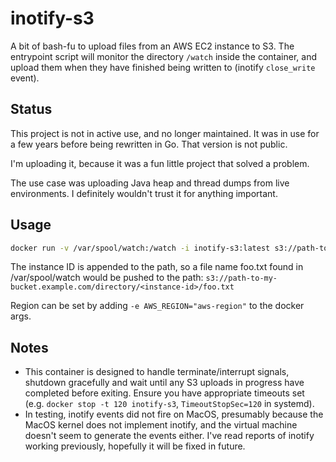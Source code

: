 inotify-s3
==========

A bit of bash-fu to upload files from an AWS EC2 instance to S3. The entrypoint script will monitor
the directory `/watch` inside the container, and upload them when they have finished being written
to (inotify `close_write` event).

Status
------

This project is not in active use, and no longer maintained. It was in use for a few years before
being rewritten in Go. That version is not public.

I'm uploading it, because it was a fun little project that solved a problem.

The use case was uploading Java heap and thread dumps from live environments. I definitely wouldn't
trust it for anything important.

Usage
-----

```bash
docker run -v /var/spool/watch:/watch -i inotify-s3:latest s3://path-to-my-bucket.example.com/directory
```

The instance ID is appended to the path, so a file name foo.txt found in /var/spool/watch would be
pushed to the path:
`s3://path-to-my-bucket.example.com/directory/<instance-id>/foo.txt`

Region can be set by adding `-e AWS_REGION="aws-region"` to the docker args.

Notes
-----

* This container is designed to handle terminate/interrupt signals, shutdown gracefully and wait
  until any S3 uploads in progress have completed before exiting. Ensure you have appropriate
  timeouts set (e.g. `docker stop -t 120 inotify-s3`, `TimeoutStopSec=120` in systemd).
* In testing, inotify events did not fire on MacOS, presumably because the MacOS kernel does not
  implement inotify, and the virtual machine doesn't seem to generate the events either. I've read
  reports of inotify working previously, hopefully it will be fixed in future.
